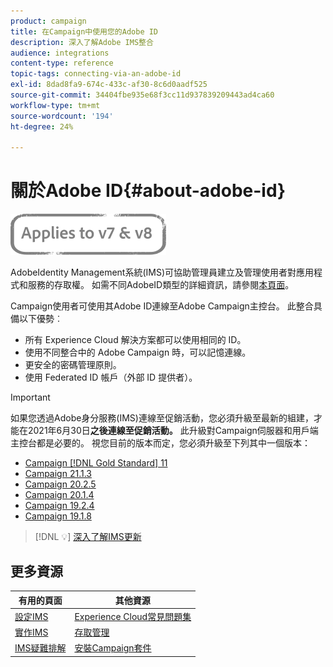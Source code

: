 ```yaml
---
product: campaign
title: 在Campaign中使用您的Adobe ID
description: 深入了解Adobe IMS整合
audience: integrations
content-type: reference
topic-tags: connecting-via-an-adobe-id
exl-id: 8dad8fa9-674c-433c-af30-8c6d0aadf525
source-git-commit: 34404fbe935e68f3cc11d937839209443ad4ca60
workflow-type: tm+mt
source-wordcount: '194'
ht-degree: 24%

---
```


# 關於Adobe ID{#about-adobe-id}

![](../../assets/common.svg)

AdobeIdentity Management系統(IMS)可協助管理員建立及管理使用者對應用程式和服務的存取權。 如需不同AdobeID類型的詳細資訊，請參閱[本頁面](https://helpx.adobe.com/enterprise/using/identity.html)。

Campaign使用者可使用其Adobe ID連線至Adobe Campaign主控台。 此整合具備以下優勢︰

* 所有 Experience Cloud 解決方案都可以使用相同的 ID。
* 使用不同整合中的 Adobe Campaign 時，可以記憶連線。
* 更安全的密碼管理原則。
* 使用 Federated ID 帳戶（外部 ID 提供者）。


>[!IMPORTANT]
>
>如果您透過Adobe身分服務(IMS)連線至促銷活動，您必須升級至最新的組建，才能在2021年6月30日&#x200B;**之後連線至促銷活動。** 此升級對Campaign伺服器和用戶端主控台都是必要的。 視您目前的版本而定，您必須升級至下列其中一個版本：
>
> * [Campaign [!DNL Gold Standard] 11](../../rn/using/gold-standard.md)
> * [Campaign 21.1.3](../../rn/using/latest-release.md)
> * [Campaign 20.2.5](../../rn/using/release--20-2.md)
> * [Campaign 20.1.4](../../rn/using/release--20-1.md)
> * [Campaign 19.2.4](../../rn/using/release--19-2.md)
> * [Campaign 19.1.8](../../rn/using/release--19-1.md)

>
> [!DNL :bulb:] [深入了解IMS更新](../../technotes/using/ims-updates.md)

## 更多資源

| 有用的頁面 | 其他資源 |
|---|---|
| [設定IMS](../../integrations/using/configuring-ims.md) | [Experience Cloud常見問題集](https://experienceleague.adobe.com/docs/core-services/interface/manage-users-and-products/faq.html) |
| [實作IMS](../../integrations/using/implementing-ims.md) | [存取管理](../../platform/using/access-management.md) |
| [IMS疑難排解](../../integrations/using/ims-troubleshooting.md) | [安裝Campaign套件](../../installation/using/installing-campaign-standard-packages.md) |
